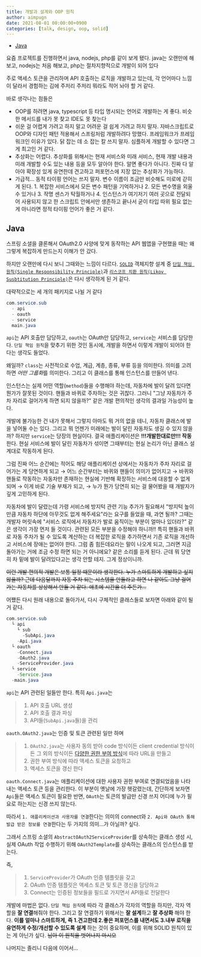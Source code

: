 ```yaml
---
title: 개발과 설계와 OOP 원칙
author: aimpugn
date: 2021-08-01 00:00:00+0900
categories: [talk, design, oop, solid]
---
```


- [Java](#java)

요즘 프로젝트를 진행하면서 java, nodejs, php를 같이 보게 됐다.
java는 오랜만에 해보고, nodejs는 처음 해보고, php는 절차지향적으로 개발이 되어 있다

주로 액세스 토큰을 관리하며 API 호출하는 로직을 개발하고 있는데, 각 언어마다 느낌이 달라서 경험하는 김에 주저리 주저리 뭐라도 적어 놔야 할 거 같다.

바로 생각나는 점들은

- OOP를 하려면 java, typescript 등 타입 명시되는 언어로 개발하는 게 좋다. 비슷한 메서드를 내가 못 찾고 IDE도 못 찾는다
- 쉬운 걸 어렵게 가려고 하지 말고 어려운 걸 쉽게 가려고 하지 말자. 자바스크립트로 OOP와 디자인 패턴 적용해서 스프링처럼 개발하려다 망했다. 프레임워크가 프레임워크인 이유가 있다. 닭 잡는 데 소 잡는 칼 쓰지 말자. 심플하게 개발할 수 있다면 그게 최고인 거 같다.
- 추상화는 어렵다. 추상화를 위해서는 현재 서비스와 미래 서비스, 현재 개발 내용과 미래 개발할 수도 있는 내용 등을 모두 알아야 한다. 알면 좋다가 아니다. 진짜 다 알아야 확장성 있게 유연한데 견고하고 퍼포먼스에 지장 없는 추상화가 가능하다.
- 가급적... 동적 타이핑 언어는 쓰지 말자. 변수 이름이 조금만 비슷해도 미로에 갇히게 된다. 1. 복잡한 서비스에서 모든 변수 패턴을 기억하거나 2. 모든 변수명을 외울 수 있거나 3. 작명 센스가 탁월하거나 4. 인스턴스가 여기저기 여러 곳으로 전달되어 사용되지 않고 한 스크립트 안에서만 생존하고 끝나서 굳이 타입 따위 필요 없는 게 아니라면 정적 타이핑 언어가 좋은 거 같다.

## Java

스프링 소셜을 클론해서 OAuth2.0 사양에 맞게 동작하는 API 웹앱을 구현했을 때는 왜 그렇게 복잡하게 만드는지 이해가 안 갔다.

하지만 오랜만에 다시 보니 그때와는 느낌이 다르다. [`SOLID`](https://ko.wikipedia.org/wiki/SOLID_(%EA%B0%9D%EC%B2%B4_%EC%A7%80%ED%96%A5_%EC%84%A4%EA%B3%84)) 객체지향 설계 중 [`단일 책임 원칙(Single Responsibility Principle)`](https://ko.wikipedia.org/wiki/%EB%8B%A8%EC%9D%BC_%EC%B1%85%EC%9E%84_%EC%9B%90%EC%B9%99)과 [`리스코프 치환 원칙(Likov Susbtitution Principle)`](https://ko.wikipedia.org/wiki/%EB%A6%AC%EC%8A%A4%EC%BD%94%ED%94%84_%EC%B9%98%ED%99%98_%EC%9B%90%EC%B9%99)은 다시 생각하게 된 거 같다.

대략적으로는 세 개의 패키지로 나뉠 거 같다

```java
com.service.sub
  - api
  - oauth
  - service
  main.java
```

`api`는 API 호출만 담당하고, `oauth`는 OAuth만 담당하고, `service`는 서비스를 담당한다. `단일 책임 원칙`을 맞추기 위한 것인 동시에, 개발을 하면서 이렇게 개발이 되어야 한다는 생각도 들었다.

왜일까? `class`는 사전적으로 수업, 계급, 계층, 종류, 부류 등을 의미한다. 의미를 고려하면 *어떤 그룹화*를 의미한다. 그리고 이 클래스를 통해 인스턴스를 만들어 낸다.

인스턴스는 실제 어떤 역할(`method`)들을 수행해야 하는데, 자동차에 발이 달려 있다면 뭔가가 잘못된 것이다. 핸들과 바퀴로 주차하는 것은 귀찮다. 그러니 "그냥 자동차가 주차 자리로 걸어가게 하면 되지 않을까?" 같은 개발 편의적인 생각의 결과일 가능성이 높다.

개발에 불가능한 건 내가 못해서 그렇지 아마도 뭐 거의 없을 테니, 자동차 클래스에 발을 넣어둘 수는 있다. 그리고 뭐 언젠가 미래에는 발이 달린 자동차도 생길 수 있지 않을까? 하지만 `service`는 당장의 현실이다. 결국 애플리케이션은 **!!!개발한대로만!!! 작동**한다. 현실 서비스에 발이 달린 자동차가 섞이면 그때부터는 현실 논리가 아닌 클래스 설계대로 작동하게 된다.

그럼 진짜 어느 순간에는 적어도 해당 애플리케이션 상에서는 자동차가 주차 자리로 걸어가는 게 당연하게 되고 $\to$ 어느 순간부터는 바퀴와 핸들이 의미가 없어지고 $\to$ 바퀴와 핸들로 작동하는 자동차만 존재하는 현실에 기반해 확장하는 서비스에 대응할 수 없게 되며 $\to$ 이게 바로 기술 부채가 되고, $\to$ 누가 뭔가 당연히 되는 걸 물어봤을 때 개발자가 깊게 고민하게 된다.

자동차에 발이 달렸는데 가령 서비스에 방지턱 관련 기능 추가가 필요해서 "방지턱 높이만큼 자동차 하단에 아무것도 없게 해주세요"라는 요구를 들었을 때, 과연 될까? 그때는 개발자 머릿속에 "서비스 로직에서 자동차가 발로 움직이는 부분이 얼마나 있더라?" 같은 생각이 가장 먼저 들 것이다. 관련된 모든 부분을 수정해야 하니까!! 특히 핸들과 바퀴로 자동 주차가 될 수 있도록 계산하는 더 복잡한 로직을 추가하면서 기존 로직을 개선하고 서비스에 장애는 없어야 한다. 그럼 좀 힘든데요라는 말이 나오게 되고, 그러면 지금 돌아가는 거에 조금 수정 하면 되는 거 아니에요? 같은 소리를 듣게 된다. 근데 뭐 당연히 차 밑에 발이 달려있다고는 생각 안할 테지. 그게 정상이니까.

~~이런 개발 편의적 개발은 보통 일정 때문이라 생각한다. 누가 스마트하게 개발하고 싶지 않을까? 근데 다음달까지 자동 주차 되는 시스템을 만들라고 하면 나 같아도 그냥 걸어가는 자동차를 상상해서 만들 거 같다. 애초에 시간을 더 주든가...~~

어쨌든 다시 원래 내용으로 돌아가서, 다시 구체적인 클래스들로 보자면 아래와 같이 될 거 같다.

```java
com.service.sub
  └ api
    └ sub
      -SubApi.java
    -Api.java
  └ oauth
    -Connect.java
    -OAuth2.java
    -ServiceProvider.java
  └ service
    -Service.java
  -main.java

```

`api`는 API 관련된 일들만 한다. 특히 `Api.java`는

> 1. API 호출 URL 생성  
> 2. API 호출 결과 파싱  
> 3. API들(`SubApi.java`들)을 관리

`oauth.OAuth2.java`는 인증 및 토큰 관련된 일만 하며

> 1. `OAuth2.java`는 사용자 동의 받아 code 방식이든 client credential 방식이든 그 외의 방식이든 [다양한 권한 부여 방식](https://oauth.net/2/grant-types/)에 따라 URL을 만들고  
> 2. 권한 부여 방식에 따라 액세스 토큰을 요청하고  
> 3. 액세스 토큰을 갱신 한다

`oauth.Connect.java`는 애플리케이션에 대한 사용자 권한 부여로 연결되었음을 나타내는 액세스 토큰 등을 관리한다. 이 부분이 옛날에 가장 헷갈렸는데, 간단하게 보자면 `Api`들은 액세스 토큰이 필요한 반면, `OAuth`는 토큰의 발급만 신경 쓰지 어디에 누가 필요로 하는지는 신경 쓰지 않는다.

따라서 `1. 애플리케이션과 사용자를 연결`한다는 의미의 connect와 `2. Api와 OAuth 통해 발급 받은 정보를 연결`한다는 두 가지의 의미...가 아닐까? 싶다.

그래서 스프링 소셜의 `AbstractOAuth2ServiceProvider`를 상속하는 클래스 생성 시, 실제 OAuth 작업 수행하기 위해 `OAuth2Template`를 상속하는 클래스의 인스턴스를 받는다.

즉,

> 1. `ServiceProvider`가 OAuth 인증 템플릿을 갖고  
> 2. OAuth 인증 템플릿은 액세스 토큰 및 토큰 갱신을 담당하고  
> 3. Connect는 인증된 정보들을 필드로 가지면서 API들로 전달한다

개발에 마법은 없다. `단일 책임 원칙`에 따라 각 클래스가 각자의 역할을 하지만, 각자 역할을 **잘 연결**해줘야 한다. 그리고 잘 연결하기 위해서는 **잘 설계**하고 **잘 추상화** 해야 한다. **이를 얼마나 스마트하게, 즉 1.견고한데 2.좋은 퍼포먼스를 내면서도 3.내부 로직을 유연하게 수정/개선할 수 있도록 설계** 하는 것이 중요하며, 이를 위해 SOLID 원칙이 있는 게 아닌가 싶다. ~~님아 이 원칙을 벗어나지 마시오~~

나머지는 졸리니 다음에 이어서...
